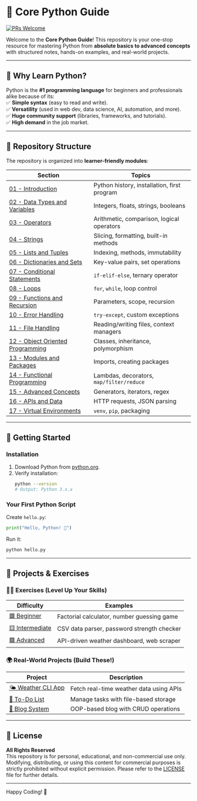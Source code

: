 # 🐍 Core Python Guide  

[![PRs Welcome](https://img.shields.io/badge/PRs-Welcome-brightgreen.svg)](https://github.com/KushalPrasadJoshi/core-python-guide/pulls)  

Welcome to the **Core Python Guide**! This repository is your one-stop resource for mastering Python from **absolute basics to advanced concepts** with structured notes, hands-on examples, and real-world projects.  

---

## 🌟 Why Learn Python?  
Python is the **#1 programming language** for beginners and professionals alike because of its:  
✅ **Simple syntax** (easy to read and write).  
✅ **Versatility** (used in web dev, data science, AI, automation, and more).  
✅ **Huge community support** (libraries, frameworks, and tutorials).  
✅ **High demand** in the job market.  

---

## 📂 Repository Structure  
The repository is organized into **learner-friendly modules**:  

| Section | Topics |  
|---------|--------|  
| [01 - Introduction](/01-introduction) | Python history, installation, first program |  
| [02 - Data Types and Variables](/02-data-types-variables) | Integers, floats, strings, booleans |  
| [03 - Operators](/03-operators) | Arithmetic, comparison, logical operators |  
| [04 - Strings](/04-strings) | Slicing, formatting, built-in methods |  
| [05 - Lists and Tuples](/05-lists-tuples) | Indexing, methods, immutability |  
| [06 - Dictionaries and Sets](/06-dictionaries-sets) | Key-value pairs, set operations |  
| [07 - Conditional Statements](/07-conditional-statements) | `if-elif-else`, ternary operator |  
| [08 - Loops](/08-loops) | `for`, `while`, loop control |  
| [09 - Functions and Recursion](/09-functions-recursion) | Parameters, scope, recursion |  
| [10 - Error Handling](/10-error-handling) | `try-except`, custom exceptions |  
| [11 - File Handling](/11-file-handling) | Reading/writing files, context managers |  
| [12 - Object Oriented Programming](/12-object-oriented-programming) | Classes, inheritance, polymorphism |  
| [13 - Modules and Packages](/13-modules-packages) | Imports, creating packages |  
| [14 - Functional Programming](/14-functional-programming) | Lambdas, decorators, `map/filter/reduce` |  
| [15 - Advanced Concepts](/15-advanced-concepts) | Generators, iterators, regex |  
| [16 - APIs and Data](/16-apis-data) | HTTP requests, JSON parsing |  
| [17 - Virtual Environments](/17-virtual-environments) | `venv`, `pip`, packaging |  

---

## 🚀 Getting Started  
### Installation  
1. Download Python from [python.org](https://www.python.org/downloads/).  
2. Verify installation:  
   ```bash  
   python --version  
   # Output: Python 3.x.x  
   ```  

### Your First Python Script  
Create `hello.py`:  
```python  
print("Hello, Python! 🎉")  
```  
Run it:  
```bash  
python hello.py  
```  

---

## 🎯 Projects & Exercises 
### 🏋️‍♂️ Exercises (Level Up Your Skills)  
| Difficulty | Examples |  
|------------|----------|  
| [🟥 Beginner](/exercises/beginner) | Factorial calculator, number guessing game |  
| [🟨 Intermediate](/exercises/intermediate) | CSV data parser, password strength checker |  
| [🟩 Advanced](/exercises/advanced) | API-driven weather dashboard, web scraper |  
 
### 🌍 Real-World Projects (Build These!)  
| Project | Description |  
|---------|-------------|  
| [🌤️ Weather CLI App](/projects/weather-cli-app) | Fetch real-time weather data using APIs |  
| [📝 To-Do List](/projects/todo-list) | Manage tasks with file-based storage |  
| [📖 Blog System](/projects/blog-system) | OOP-based blog with CRUD operations |  

---

## 📜 License  
**All Rights Reserved**  
This repository is for personal, educational, and non-commercial use only. Modifying, distributing, or using this content for commercial purposes is strictly prohibited without explicit permission. Please refer to the [LICENSE](LICENSE) file for further details.  

---

Happy Coding! 🚀  
